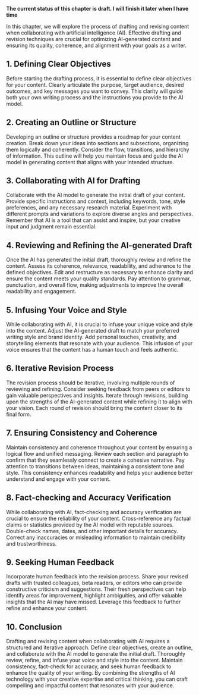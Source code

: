 **The current status of this chapter is draft. I will finish it later when I have time**

In this chapter, we will explore the process of drafting and revising content when collaborating with artificial intelligence (AI). Effective drafting and revision techniques are crucial for optimizing AI-generated content and ensuring its quality, coherence, and alignment with your goals as a writer.

**1. Defining Clear Objectives**
--------------------------------

Before starting the drafting process, it is essential to define clear objectives for your content. Clearly articulate the purpose, target audience, desired outcomes, and key messages you want to convey. This clarity will guide both your own writing process and the instructions you provide to the AI model.

**2. Creating an Outline or Structure**
---------------------------------------

Developing an outline or structure provides a roadmap for your content creation. Break down your ideas into sections and subsections, organizing them logically and coherently. Consider the flow, transitions, and hierarchy of information. This outline will help you maintain focus and guide the AI model in generating content that aligns with your intended structure.

**3. Collaborating with AI for Drafting**
-----------------------------------------

Collaborate with the AI model to generate the initial draft of your content. Provide specific instructions and context, including keywords, tone, style preferences, and any necessary research material. Experiment with different prompts and variations to explore diverse angles and perspectives. Remember that AI is a tool that can assist and inspire, but your creative input and judgment remain essential.

**4. Reviewing and Refining the AI-generated Draft**
----------------------------------------------------

Once the AI has generated the initial draft, thoroughly review and refine the content. Assess its coherence, relevance, readability, and adherence to the defined objectives. Edit and restructure as necessary to enhance clarity and ensure the content meets your quality standards. Pay attention to grammar, punctuation, and overall flow, making adjustments to improve the overall readability and engagement.

**5. Infusing Your Voice and Style**
------------------------------------

While collaborating with AI, it is crucial to infuse your unique voice and style into the content. Adjust the AI-generated draft to match your preferred writing style and brand identity. Add personal touches, creativity, and storytelling elements that resonate with your audience. This infusion of your voice ensures that the content has a human touch and feels authentic.

**6. Iterative Revision Process**
---------------------------------

The revision process should be iterative, involving multiple rounds of reviewing and refining. Consider seeking feedback from peers or editors to gain valuable perspectives and insights. Iterate through revisions, building upon the strengths of the AI-generated content while refining it to align with your vision. Each round of revision should bring the content closer to its final form.

**7. Ensuring Consistency and Coherence**
-----------------------------------------

Maintain consistency and coherence throughout your content by ensuring a logical flow and unified messaging. Review each section and paragraph to confirm that they seamlessly connect to create a cohesive narrative. Pay attention to transitions between ideas, maintaining a consistent tone and style. This consistency enhances readability and helps your audience better understand and engage with your content.

**8. Fact-checking and Accuracy Verification**
----------------------------------------------

While collaborating with AI, fact-checking and accuracy verification are crucial to ensure the reliability of your content. Cross-reference any factual claims or statistics provided by the AI model with reputable sources. Double-check names, dates, and other important details for accuracy. Correct any inaccuracies or misleading information to maintain credibility and trustworthiness.

**9. Seeking Human Feedback**
-----------------------------

Incorporate human feedback into the revision process. Share your revised drafts with trusted colleagues, beta readers, or editors who can provide constructive criticism and suggestions. Their fresh perspectives can help identify areas for improvement, highlight ambiguities, and offer valuable insights that the AI may have missed. Leverage this feedback to further refine and enhance your content.

**10. Conclusion**
------------------

Drafting and revising content when collaborating with AI requires a structured and iterative approach. Define clear objectives, create an outline, and collaborate with the AI model to generate the initial draft. Thoroughly review, refine, and infuse your voice and style into the content. Maintain consistency, fact-check for accuracy, and seek human feedback to enhance the quality of your writing. By combining the strengths of AI technology with your creative expertise and critical thinking, you can craft compelling and impactful content that resonates with your audience.
